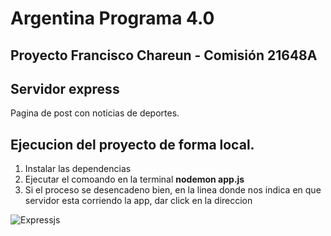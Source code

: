 # Argentina Programa 4.0


## Proyecto Francisco Chareun - Comisión 21648A

## Servidor express
Pagina de post con noticias de deportes.

## Ejecucion del proyecto de forma local.
1. Instalar las dependencias
2. Ejecutar el comoando en la terminal **nodemon app.js**
3. Si el proceso se desencadeno bien, en la linea donde nos indica en que servidor esta corriendo la app, dar click en la direccion

![Expressjs](https://plus.unsplash.com/premium_photo-1676634832558-6654a134e920?ixlib=rb-4.0.3&ixid=M3wxMjA3fDB8MHxwaG90by1wYWdlfHx8fGVufDB8fHx8fA%3D%3D&auto=format&fit=crop&w=2071&q=80)


